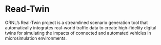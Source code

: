 # Read-Twin
ORNL’s Real-Twin project is a streamlined scenario generation tool that automatically integrates real-world traffic data to create high-fidelity digital twins for simulating the impacts of connected and automated vehicles in microsimulation environments.
